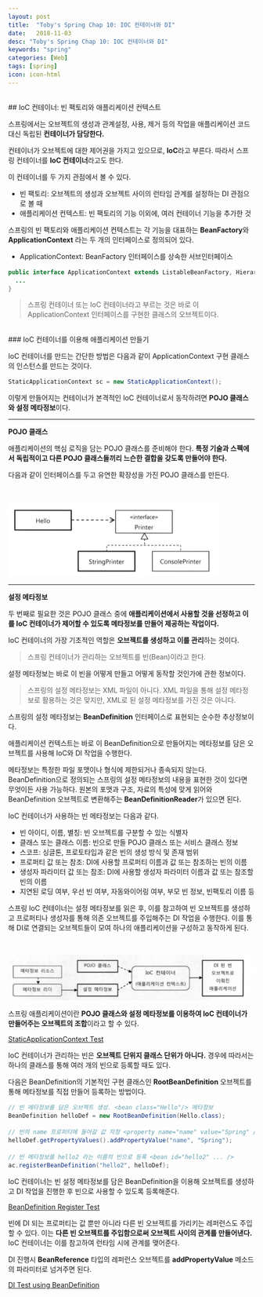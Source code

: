 ```yaml
---
layout: post
title:  "Toby's Spring Chap 10: IOC 컨테이너와 DI"
date:   2018-11-03
desc: "Toby's Spring Chap 10: IOC 컨테이너와 DI"
keywords: "spring"
categories: [Web]
tags: [spring]
icon: icon-html
---
```


<br>
## IoC 컨테이너: 빈 팩토리와 애플리케이션 컨텍스트

스프링에서는 오브젝트의 생성과 관계설정, 사용, 제거 등의 작업을 애플리케이션 코드 대신 독립된 **컨테이너가 담당한다.**

컨테이너가 오브젝트에 대한 제어권을 가지고 있으므로, **IoC**라고 부른다. 따라서 스프링 컨테이너를 **IoC 컨테이너**라고도 한다.

이 컨테이너를 두 가지 관점에서 볼 수 있다.

* 빈 팩토리: 오브젝트의 생성과 오브젝트 사이의 런타임 관계를 설정하는 DI 관점으로 볼 때
* 애플리케이션 컨텍스트: 빈 팩토리의 기능 이외에, 여러 컨테이너 기능을 추가한 것

스프링의 빈 팩토리와 애플리케이션 컨텍스트는 각 기능을 대표하는 **BeanFactory**와 **ApplicationContext** 라는 두 개의 인터페이스로 정의되어 있다.

* ApplicationContext: BeanFactory 인터페이스를 상속한 서브인터페이스

```java
public interface ApplicationContext extends ListableBeanFactory, HierarchicalBeanFactory, MessageSource, ApplicationEventPublisher, ResourcePatternResolver {
  ...
}
```

> 스프링 컨테이너 또는 IoC 컨테이너라고 부르는 것은 바로 이 ApplicationContext 인터페이스를 구현한 클래스의 오브젝트이다.

<br>
### IoC 컨테이너를 이용해 애플리케이션 만들기

IoC 컨테이너를 만드는 간단한 방법은 다음과 같이 ApplicationContext 구현 클래스의 인스턴스를 만드는 것이다.

```java
StaticApplicationContext sc = new StaticApplicationContext();
```

이렇게 만들어지는 컨테이너가 본격적인 IoC 컨테이너로서 동작하려면 **POJO 클래스와 설정 메타정보**이다.

---
**POJO 클래스**

애플리케이션의 핵심 로직을 담는 POJO 클래스를 준비해야 한다.
**특정 기술과 스펙에서 독립적이고 다른 POJO 클래스들끼리 느슨한 결합을 갖도록 만들어야 한다.**

다음과 같이 인터페이스를 두고 유연한 확장성을 가진 POJO 클래스를 만든다.

<br/>

![00.png](/static/assets/img/blog/web/2018-11-03-toby_spring_10_ioc_container_and_di/00.png)

---
**설정 메타정보**

두 번째로 필요한 것은 POJO 클래스 중에 **애플리케이션에서 사용할 것을 선정하고 이를 IoC 컨테이너가 제어할 수 있도록 메타정보를 만들어 제공하는 작업이다.**

IoC 컨테이너의 가장 기초적인 역할은 **오브젝트를 생성하고 이를 관리**하는 것이다.

> 스프링 컨테이너가 관리하는 오브젝트를 빈(Bean)이라고 한다.

설정 메타정보는 바로 이 빈을 어떻게 만들고 어떻게 동작할 것인가에 관한 정보이다.

> 스프링의 설정 메타정보는 XML 파일이 아니다. XML 파일을 통해 설정 메타정보로 활용하는 것은 맞지만, XML로 된 설정 메타정보를 가진 것은 아니다.

스프링의 설정 메타정보는 **BeanDefinition** 인터페이스로 표현되는 순수한 추상정보이다.

애플리케이션 컨텍스트는 바로 이 BeanDefinition으로 만들어지는 메타정보를 담은 오브젝트를 사용해 IoC와 DI 작업을 수행한다.

메타정보는 특정한 파일 포맷이나 형식에 제한되거나 종속되지 않는다. BeanDefinition으로 정의되는 스프링의 설정 메타정보의 내용을 표현한 것이 있다면 무엇이든 사용 가능하다. 원본의 포맷과 구조, 자료의 특성에 맞게 읽어와 BeanDefinition 오브젝트로 변환해주는 **BeanDefinitionReader**가 있으면 된다.

IoC 컨테이너가 사용하는 빈 메타정보는 다음과 같다.

* 빈 아이디, 이름, 별칭: 빈 오브젝트를 구분할 수 있는 식별자
* 클래스 또는 클래스 이름: 빈으로 만들 POJO 클래스 또는 서비스 클래스 정보
* 스코프: 싱글톤, 프로토타입과 같은 빈의 생성 방식 및 존재 범위
* 프로퍼티 값 또는 참조: DI에 사용할 프로퍼티 이름과 값 또는 참조하는 빈의 이름
* 생성자 파라미터 값 또는 참조: DI에 사용할 생성자 파라미터 이름과 값 또는 참조할 빈의 이름
* 지연된 로딩 여부, 우선 빈 여부, 자동와이어링 여부, 부모 빈 정보, 빈팩토리 이름 등

스프링 IoC 컨테이너는 설정 메타정보를 읽은 후, 이를 참고하여 빈 오브젝트를 생성하고 프로퍼티나 생성자를 통해 의존 오브젝트를 주입해주는 DI 작업을 수행한다. 이를 통해 DI로 연결되는 오브젝트들이 모여 하나의 애플리케이션을 구성하고 동작하게 된다.

<br/>

![01.png](/static/assets/img/blog/web/2018-11-03-toby_spring_10_ioc_container_and_di/01.png)

스프링 애플리케이션이란 **POJO 클래스와 설정 메타정보를 이용하여 IoC 컨테이너가 만들어주는 오브젝트의 조합**이라고 할 수 있다.

[StaticApplicationContext Test](https://github.com/dhsim86/tobys_spring_study/commit/27f17f983af95cee26f262669780f031c1f75c35)

IoC 컨테이너가 관리하는 빈은 **오브젝트 단위지 클래스 단위가 아니다.** 경우에 따라서는 하나의 클래스를 통해 여러 개의 빈으로 등록할 때도 있다.

다음은 BeanDefinition의 기본적인 구현 클래스인 **RootBeanDefinition** 오브젝트를 통해 메타정보를 직접 만들어 등록하는 방법이다.

```java
// 빈 메타정보를 담은 오브젝트 생성. <bean class="Hello"/> 메타정보
BeanDefinition helloDef = new RootBeanDefinition(Hello.class);

// 빈의 name 프로퍼티에 들어갈 값 지정 <property name="name" value="Spring" />
helloDef.getPropertyValues().addPropertyValue("name", "Spring");

// 빈 메타정보를 hello2 라는 이름의 빈으로 등록 <bean id="hello2" ... />
ac.registerBeanDefinition("hello2", helloDef);
```

IoC 컨테이너는 빈 설정 메타정보를 담은 BeanDefinition을 이용해 오브젝트를 생성하고 DI 작업을 진행한 후 빈으로 사용할 수 있도록 등록해준다. 

[BeanDefinition Register Test](https://github.com/dhsim86/tobys_spring_study/commit/263a2b7557223713d244f25ae5079092b190f77b)

빈에 DI 되는 프로퍼티는 값 뿐만 아니라 다른 빈 오브젝트를 가리키는 레퍼런스도 주입할 수 있다. 이는 **다른 빈 오브젝트를 주입함으로써 오브젝트 사이의 관계를 만들어낸다.** IoC 컨테이너는 이를 참고하여 런타임 시에 관계를 맺어준다.

DI 진행시 **BeanReference** 타입의 레퍼런스 오브젝트를 **addPropertyValue** 메소드의 파라미터로 넘겨주면 된다.

[DI Test using BeanDefinition](https://github.com/dhsim86/tobys_spring_study/commit/a1077873ef932ad3c191af5ddfdb36c6fc3f25be)
